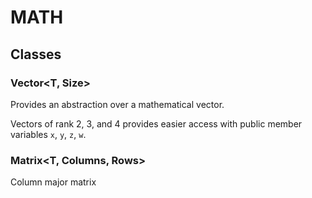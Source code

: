 # MATH

## Classes
### Vector<T, Size>
Provides an abstraction over a mathematical vector.

Vectors of rank 2, 3, and 4 provides easier access with public member variables `x`, `y`, `z`, `w`.

### Matrix<T, Columns, Rows>
Column major matrix